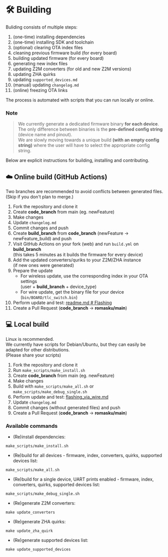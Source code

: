 # 🛠️ Building

Buliding consists of multiple steps:
1. (one-time) installing dependencies
2. (one-time) installing SDK and toolchain
3. (optional) clearing OTA index files
4. cleaning previous firmware build (for every board)
5. building updated firmware (for every board)
6. generating new index files
7. updating Z2M converters (for old and new Z2M versions)
8. updating ZHA quirks
9. updating `supported_devices.md`
10. (manual) updating `changelog.md`
11. (online) freezing OTA links  

The process is automated with scripts that you can run locally or online.  
  
### Note
> We currently generate a dedicated firmware binary **for each device**.  
The only difference between binaries is the **pre-defined config string** (device name and pinout).  
We are slowly moving towards a unique build **(with an empty config string)** where the user will have to select the appropriate config string.

Below are explicit instructions for building, installing and contributing.  

## ☁️ Online build (GitHub Actions)

Two branches are recommended to avoid conflicts between generated files.  
(Skip if you don't plan to merge.)

1. Fork the repository and clone it
2. Create **code_branch** from main (eg. newFeature)
3. Make changes
4. Update `changelog.md`
5. Commit changes and push
6. Create **build_branch** from **code_branch** (newFeature -> newFeature_build) and push
7. Visit GitHub Actions on your fork (web) and run `build.yml` on **build_branch**  
(this takes 5 minutes as it builds the firmware for every device)
8. Add the updated converters/quriks to your Z2M/ZHA instance  
(if new ones were generated)
9. Prepare the update
    - For wireless update, use the corresponding index in your OTA settings  
    (user + **build_branch** + device_type) 
    - For wire update, get the binary file for your device  
    (`bin/BOARD/tlc_switch.bin`)
10. Perform update and test: [readme.md # Flashing](../readme.md#-flashing)
11. Create a Pull Request (**code_branch** -> **romasku/main**)

## 💻 Local build

Linux is recommended.  
We currently have scripts for Debian/Ubuntu, but they can easily be adapted for other distributions.  
(Please share your scripts)

1. Fork the repository and clone it
2. Run `make_scripts/make_install.sh`
3. Create **code_branch** from main (eg. newFeature)
4. Make changes
5. Build with `make_scripts/make_all.sh` or `make_scripts/make_debug_single.sh`
6. Perform update and test: [flashing_via_wire.md](../flashing_via_wire.md)
7. Update `changelog.md`
8. Commit changes (without generated files) and push
9. Create a Pull Request (**code_branch** -> **romasku/main**)

### Available commands

- (Re)install dependencies:  

`make_scripts/make_install.sh`

- (Re)build for all devices - firmware, index, converters, quirks, supported devices list: 

`make_scripts/make_all.sh`

- (Re)build for a single device, UART prints enabled - firmware, index, converters, quirks, supported devices list:  

`make_scripts/make_debug_single.sh`

- (Re)generate Z2M converters:  

`make update_converters`

- (Re)generate ZHA quirks:  

`make update_zha_quirk`

- (Re)generate supported devices list:  

`make update_supported_devices`